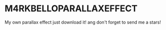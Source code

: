 # M4RKBELLOPARALLAXEFFECT
My own parallax effect just download it! ang don't forget to send me a stars!

